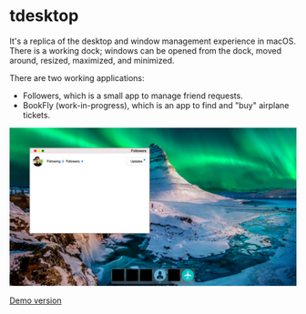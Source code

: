 # tdesktop

It's a replica of the desktop and window management experience in macOS. There is a working dock; windows can be opened from the dock, moved around, resized, maximized, and minimized.

There are two working applications:

- Followers, which is a small app to manage friend requests.
- BookFly (work-in-progress), which is an app to find and "buy" airplane tickets.

[![](ScreenShot.png)](https://sad-spence-442c98.netlify.com)

[Demo version](https://github.com/arevej/tdesktop/blob/master/ScreenShot.png)
